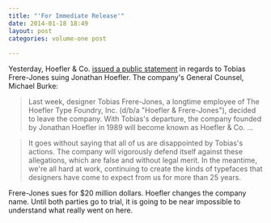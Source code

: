 ```yaml
---
title: "'For Immediate Release'"
date: 2014-01-18 18:49
layout: post
categories: volume-one post
 
---
```



Yesterday, Hoefler &amp; Co. [issued a public statement](http://typography.com/press/20140117) in regards to Tobias Frere-Jones suing Jonathan Hoefler. The company's General Counsel, Michael Burke:

> Last week, designer Tobias Frere-Jones, a longtime employee of The Hoefler Type Foundry, Inc. (d/b/a "Hoefler & Frere-Jones"), decided to leave the company. With Tobias's departure, the company founded by Jonathan Hoefler in 1989 will become known as Hoefler & Co. ...


> It goes without saying that all of us are disappointed by Tobias's actions. The company will vigorously defend itself against these allegations, which are false and without legal merit. In the meantime, we're all hard at work, continuing to create the kinds of typefaces that designers have come to expect from us for more than 25 years.

Frere-Jones sues for $20 million dollars. Hoefler changes the company name. Until both parties go to trial, it is going to be near impossible to understand what really went on here.

